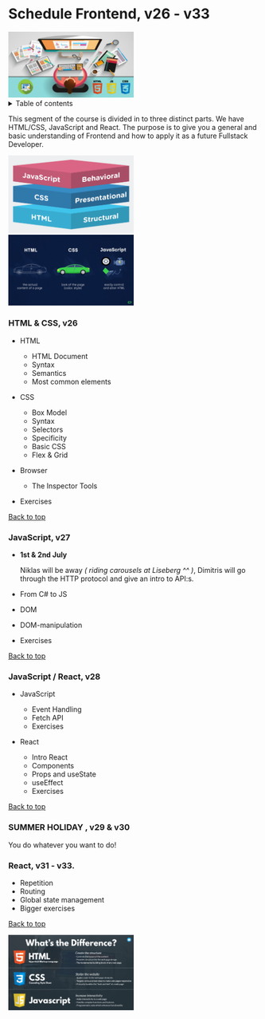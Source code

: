 # Schedule Frontend, v26 - v33

<img style="width: 50%" src="./assets/frontend.png">

<details>
<summary>Table of contents</summary>

- [HTML & CSS, v26](#html--css-v26)
- [JavaScript, v27](#javascript-v27)
- [JavaScript / React, v28](#javascript--react-v28)
- [React, v31 - v33](#react-v31---v33)

</details>

This segment of the course is divided in to three distinct parts. We have HTML/CSS, JavaScript and React. The purpose is to give you a general and basic understanding of Frontend and how to apply it as a future Fullstack Developer.

<img style="width: 50%" src="./assets/frontendstack.png">
<img style="width: 50%" src="./assets/frontendexplained.jpg">

### HTML & CSS, v26

- HTML

  - HTML Document
  - Syntax
  - Semantics
  - Most common elements

- CSS

  - Box Model
  - Syntax
  - Selectors
  - Specificity
  - Basic CSS
  - Flex & Grid

- Browser

  - The Inspector Tools

- Exercises

[Back to top](#schedule-frontend-v26---v33)

### JavaScript, v27

- **1st & 2nd July**

  Niklas will be away _( riding carousels at Liseberg ^^ )_, Dimitris will go through the HTTP protocol and give an intro to API:s.

- From C# to JS
- DOM
- DOM-manipulation
- Exercises

[Back to top](#schedule-frontend-v26---v33)

### JavaScript / React, v28

- JavaScript

  - Event Handling
  - Fetch API
  - Exercises

- React

  - Intro React
  - Components
  - Props and useState
  - useEffect
  - Exercises

[Back to top](#schedule-frontend-v26---v33)

### **SUMMER HOLIDAY** , v29 & v30

You do whatever you want to do!

### React, v31 - v33.

- Repetition
- Routing
- Global state management
- Bigger exercises

[Back to top](#schedule-frontend-v26---v33)

<img style="width: 50%" src="./assets/whatsthedifferenct.png">

